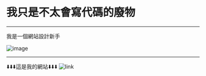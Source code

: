 # 我只是不太會寫代碼的廢物

-------
我是一個網站設計新手

![image](https://i.imgur.com/azIULUo.gif)

-------
⬇️⬇️⬇️這是我的網站⬇️⬇️⬇️
![link](http://xiaoheiweb.xyz)

